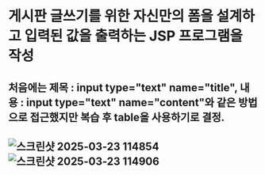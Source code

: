 # 게시판 글쓰기를 위한 자신만의 폼을 설계하고 입력된 값을 출력하는 JSP 프로그램을 작성

## 처음에는 제목 : input type="text" name="title", 내용 : input type="text" name="content"와 같은 방법으로 접근했지만 복습 후 table을 사용하기로 결정.
## ![스크린샷 2025-03-23 114854](https://github.com/user-attachments/assets/c0bb1ee9-b206-4c7b-8087-cf839bc57951) ![스크린샷 2025-03-23 114906](https://github.com/user-attachments/assets/e2981e98-dcba-4765-811f-9bd1bb7aaedf)
